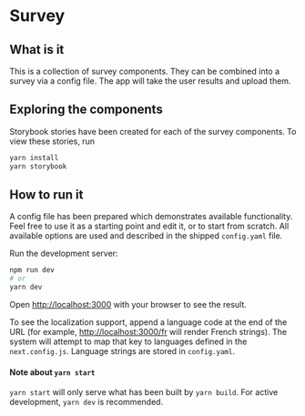 # Survey

## What is it

This is a collection of survey components. They can be combined into a survey via a config file. The app will take the user results and upload them.

## Exploring the components

Storybook stories have been created for each of the survey components. To view these stories, run

```bash
yarn install
yarn storybook
```

## How to run it

A config file has been prepared which demonstrates available functionality. Feel free to use it as a starting point and edit it, or to start from scratch. All available options are used and described in the shipped `config.yaml` file.

Run the development server:

```bash
npm run dev
# or
yarn dev
```

Open [http://localhost:3000](http://localhost:3000) with your browser to see the result.

To see the localization support, append a language code at the end of the URL (for example, [http://localhost:3000/fr](http://localhost:3000/fr) will render French strings). The system will attempt to map that key to languages defined in the `next.config.js`. Language strings are stored in `config.yaml`.

#### Note about `yarn start`
`yarn start` will only serve what has been built by `yarn build`. For active development, `yarn dev` is recommended.